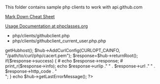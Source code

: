 This folder contains sample php clients to work with api.github.com

[Mark Down Cheat Sheet](https://github.com/adam-p/markdown-here/wiki/Markdown-Cheatsheet)

[Usage Documentation at phpclasses.org](https://www.phpclasses.org/package/11581-PHP-Get-responses-to-requests-to-the-Github-API.html)

* php/clients/githubclient.php
* php/clients/githubclient_current_user.php.php

<?php
$loc_class_path="../classes";
set_include_path(get_include_path() . PATH_SEPARATOR . $loc_class_path);
include("phpGithub.php");

$hub = new php\github\phpGithub();
echo $hub->getHubhost();
$hub->AddCurlConfig(CURLOPT_CAINFO, "/path/to/curl/php/cacert.pem");

$response=$hub->returnRoot();
if($response->success) { 
#	echo $response->response; 
#	print_r($response->info);
	echo $response->urlip ." " . $response->url ." " . $response->http_code . "<br>";

}
echo $hub->getLastErrorMessage();
?>
